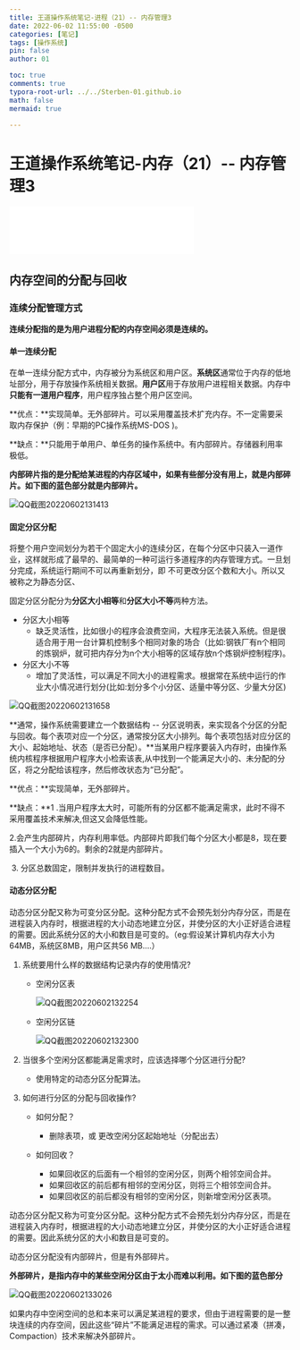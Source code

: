 ```yaml
---
title: 王道操作系统笔记-进程（21）-- 内存管理3
date: 2022-06-02 11:55:00 -0500
categories: [笔记]
tags: [操作系统]
pin: false
author: 01

toc: true
comments: true
typora-root-url: ../../Sterben-01.github.io
math: false
mermaid: true

---
```


# 王道操作系统笔记-内存（21）-- 内存管理3

<iframe frameborder="no" border="0" marginwidth="0" marginheight="0" width="330" height="86" src="//music.163.com/outchain/player?type=2&amp;id=410446173&amp;auto=1&amp;height=66"> </iframe>

## 内存空间的分配与回收

### 连续分配管理方式

**连续分配指的是为用户进程分配的内存空间必须是连续的。**



#### 单一连续分配

在单一连续分配方式中，内存被分为系统区和用户区。**系统区**通常位于内存的低地址部分，用于存放操作系统相关数据。**用户区**用于存放用户进程相关数据。内存中**只能有一道用户程序**，用户程序独占整个用户区空间。

**优点：**实现简单。无外部碎片。可以采用覆盖技术扩充内存。不一定需要采取内存保护（例：早期的PC操作系统MS-DOS )。

**缺点：**只能用于单用户、单任务的操作系统中。有内部碎片。存储器利用率极低。

**内部碎片指的是分配给某进程的内存区域中，如果有些部分没有用上，就是内部碎片。如下图的蓝色部分就是内部碎片。**

![QQ截图20220602131413](/assets/blog_res/2022-06-02-OS24.assets/QQ%E6%88%AA%E5%9B%BE20220602131413.png)



#### 固定分区分配

将整个用户空间划分为若干个固定大小的连续分区，在每个分区中只装入一道作业，这样就形成了最早的、最简单的一种可运行多道程序的内存管理方式。一旦划分完成，系统运行期间不可以再重新划分，即 不可更改分区个数和大小。所以又被称之为静态分区、

固定分区分配分为**分区大小相等**和**分区大小不等**两种方法。

- 分区大小相等
  - 缺乏灵活性，比如很小的程序会浪费空间，大程序无法装入系统。但是很适合用于用一台计算机控制多个相同对象的场合（比如:钢铁厂有n个相同的炼钢炉，就可把内存分为n个大小相等的区域存放n个炼钢炉控制程序)。
- 分区大小不等
  - 增加了灵活性，可以满足不同大小的进程需求。根据常在系统中运行的作业大小情况进行划分(比如:划分多个小分区、适量中等分区、少量大分区)



![QQ截图20220602131658](/assets/blog_res/2022-06-02-OS24.assets/QQ%E6%88%AA%E5%9B%BE20220602131658.png)



**通常，操作系统需要建立一个数据结构 -- 分区说明表，来实现各个分区的分配与回收。每个表项对应一个分区，通常按分区大小排列。每个表项包括对应分区的大小、起始地址、状态（是否已分配）。**当某用户程序要装入内存时，由操作系统内核程序根据用户程序大小检索该表,从中找到一个能满足大小的、未分配的分区，将之分配给该程序，然后修改状态为“已分配”。

**优点：**实现简单，无外部碎片。

**缺点：**1 .当用户程序太大时，可能所有的分区都不能满足需求，此时不得不采用覆盖技术来解决,但这又会降低性能。

​			2.会产生内部碎片，内存利用率低。内部碎片即我们每个分区大小都是8，现在要插入一个大小为6的。剩余的2就是内部碎片。

​			3. 分区总数固定，限制并发执行的进程数目。



#### 动态分区分配

动态分区分配又称为可变分区分配。这种分配方式不会预先划分内存分区，而是在进程装入内存时，根据进程的大小动态地建立分区，并使分区的大小正好适合进程的需要。因此系统分区的大小和数目是可变的。（eg:假设某计算机内存大小为64MB，系统区8MB，用户区共56 MB….）

1. 系统要用什么样的数据结构记录内存的使用情况?

   - 空闲分区表

     ![QQ截图20220602132254](/assets/blog_res/2022-06-02-OS24.assets/QQ%E6%88%AA%E5%9B%BE20220602132254.png)

   - 空闲分区链

     ![QQ截图20220602132300](/assets/blog_res/2022-06-02-OS24.assets/QQ%E6%88%AA%E5%9B%BE20220602132300.png)




2. 当很多个空闲分区都能满足需求时，应该选择哪个分区进行分配?
   - 使用特定的动态分区分配算法。

   

3. 如何进行分区的分配与回收操作?

   - 如何分配？

     - 删除表项，或 更改空闲分区起始地址（分配出去）

   - 如何回收？
     - 如果回收区的后面有一个相邻的空闲分区，则两个相邻空间合并。
     - 如果回收区的前后都有相邻的空闲分区，则将三个相邻空间合并。
     - 如果回收区的前后都没有相邻的空闲分区，则新增空闲分区表项。
   

动态分区分配又称为可变分区分配。这种分配方式不会预先划分内存分区，而是在进程装入内存时，根据进程的大小动态地建立分区，并使分区的大小正好适合进程的需要。因此系统分区的大小和数目是可变的。

动态分区分配没有内部碎片，但是有外部碎片。

**外部碎片，是指内存中的某些空闲分区由于太小而难以利用。如下图的蓝色部分**

![QQ截图20220602133026](/assets/blog_res/2022-06-02-OS24.assets/QQ%E6%88%AA%E5%9B%BE20220602133026.png)

如果内存中空闲空间的总和本来可以满足某进程的要求，但由于进程需要的是一整块连续的内存空间，因此这些“碎片”不能满足进程的需求。可以通过紧凑（拼凑，Compaction）技术来解决外部碎片。
